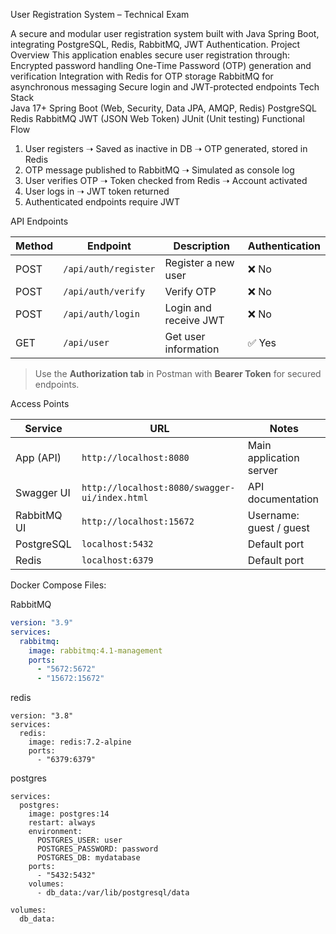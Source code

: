 User Registration System – Technical Exam

A secure and modular user registration system built with Java Spring Boot, integrating PostgreSQL, Redis, RabbitMQ, JWT Authentication.
 Project Overview
This application enables secure user registration through:
Encrypted password handling
One-Time Password (OTP) generation and verification
Integration with Redis for OTP storage
RabbitMQ for asynchronous messaging
Secure login and JWT-protected endpoints
Tech Stack	
Java 17+
Spring Boot (Web, Security, Data JPA, AMQP, Redis)
PostgreSQL
Redis
RabbitMQ
JWT (JSON Web Token)
JUnit (Unit testing)
Functional Flow

1. User registers ➝ Saved as inactive in DB ➝ OTP generated, stored in Redis
2. OTP message published to RabbitMQ ➝ Simulated as console log
3. User verifies OTP ➝ Token checked from Redis ➝ Account activated
4. User logs in ➝ JWT token returned
5. Authenticated endpoints require JWT

 API Endpoints

| Method | Endpoint              | Description               | Authentication |
|--------|-----------------------|---------------------------|----------------|
| POST   | `/api/auth/register`  | Register a new user       | ❌ No          |
| POST   | `/api/auth/verify`    | Verify OTP                | ❌ No          |
| POST   | `/api/auth/login`     | Login and receive JWT     | ❌ No          |
| GET    | `/api/user`           | Get user information      | ✅ Yes         |

>  Use the **Authorization tab** in Postman with **Bearer Token** for secured endpoints.

 Access Points

| Service     | URL                               | Notes                      |
|-------------|------------------------------------|----------------------------|
| App (API)   | `http://localhost:8080`            | Main application server    |
| Swagger UI  | `http://localhost:8080/swagger-ui/index.html` | API documentation |
| RabbitMQ UI | `http://localhost:15672`           | Username: guest / guest    |
| PostgreSQL  | `localhost:5432`                   | Default port               |
| Redis       | `localhost:6379`                   | Default port               |


 Docker Compose Files:

 RabbitMQ
```yaml
version: "3.9"
services:
  rabbitmq:
    image: rabbitmq:4.1-management
    ports:
      - "5672:5672"
      - "15672:15672"
```
redis 
```
version: "3.8"
services:
  redis:
    image: redis:7.2-alpine
    ports:
      - "6379:6379"
```
postgres 
```
services:
  postgres:
    image: postgres:14
    restart: always
    environment:
      POSTGRES_USER: user
      POSTGRES_PASSWORD: password
      POSTGRES_DB: mydatabase
    ports:
      - "5432:5432"
    volumes:
      - db_data:/var/lib/postgresql/data

volumes:
  db_data:
```
